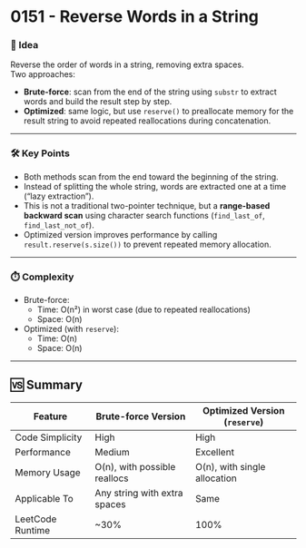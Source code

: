 # 0151 - Reverse Words in a String

### 🧠 Idea  
Reverse the order of words in a string, removing extra spaces.  
Two approaches:
- **Brute-force**: scan from the end of the string using `substr` to extract words and build the result step by step.
- **Optimized**: same logic, but use `reserve()` to preallocate memory for the result string to avoid repeated reallocations during concatenation.

---

### 🛠️ Key Points  
- Both methods scan from the end toward the beginning of the string.
- Instead of splitting the whole string, words are extracted one at a time (“lazy extraction”).
- This is not a traditional two-pointer technique, but a **range-based backward scan** using character search functions (`find_last_of`, `find_last_not_of`).
- Optimized version improves performance by calling `result.reserve(s.size())` to prevent repeated memory allocation.

---

### ⏱️ Complexity  
- Brute-force:  
  - Time: O(n²) in worst case (due to repeated reallocations)  
  - Space: O(n)  
- Optimized (with `reserve`):  
  - Time: O(n)  
  - Space: O(n)

---

## 🆚 Summary

| Feature            | Brute-force Version              | Optimized Version (`reserve`)   |
|--------------------|----------------------------------|----------------------------------|
| Code Simplicity    | High                             | High                             |
| Performance        | Medium                           | Excellent                        |
| Memory Usage       | O(n), with possible reallocs     | O(n), with single allocation     |
| Applicable To      | Any string with extra spaces     | Same                             |
| LeetCode Runtime   | ~30%                             | 100%                             |
